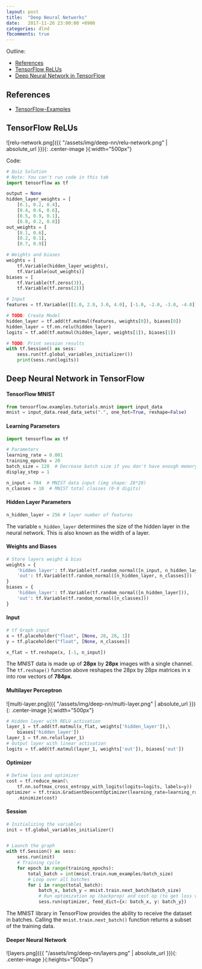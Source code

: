 ```yaml
---
layout: post
title:  "Deep Neural Networks"
date:   2017-11-26 23:00:00 +0900
categories: dlnd
fbcomments: true
---
```


Outline:

- [References](#references)
- [TensorFlow ReLUs](#tensorflow-relus)
- [Deep Neural Network in TensorFlow](#deep-neural-network-in-tensorflow)

## References

- [TensorFlow-Examples](https://github.com/aymericdamien/TensorFlow-Examples)

## TensorFlow ReLUs

![relu-network.png]({{ "/assets/img/deep-nn/relu-network.png" | absolute_url }}){: .center-image }{:width="500px"}


Code:
```python
# Quiz Solution
# Note: You can't run code in this tab
import tensorflow as tf

output = None
hidden_layer_weights = [
    [0.1, 0.2, 0.4],
    [0.4, 0.6, 0.6],
    [0.5, 0.9, 0.1],
    [0.8, 0.2, 0.8]]
out_weights = [
    [0.1, 0.6],
    [0.2, 0.1],
    [0.7, 0.9]]

# Weights and biases
weights = [
    tf.Variable(hidden_layer_weights),
    tf.Variable(out_weights)]
biases = [
    tf.Variable(tf.zeros(3)),
    tf.Variable(tf.zeros(2))]

# Input
features = tf.Variable([[1.0, 2.0, 3.0, 4.0], [-1.0, -2.0, -3.0, -4.0], [11.0, 12.0, 13.0, 14.0]])

# TODO: Create Model
hidden_layer = tf.add(tf.matmul(features, weights[0]), biases[0])
hidden_layer = tf.nn.relu(hidden_layer)
logits = tf.add(tf.matmul(hidden_layer, weights[1]), biases[1])

# TODO: Print session results
with tf.Session() as sess:
    sess.run(tf.global_variables_initializer())
    print(sess.run(logits))
```

## Deep Neural Network in TensorFlow


#### TensorFlow MNIST

```python
from tensorflow.examples.tutorials.mnist import input_data
mnist = input_data.read_data_sets(".", one_hot=True, reshape=False)
```

#### Learning Parameters

```python
import tensorflow as tf

# Parameters
learning_rate = 0.001
training_epochs = 20
batch_size = 128  # Decrease batch size if you don't have enough memory
display_step = 1

n_input = 784  # MNIST data input (img shape: 28*28)
n_classes = 10  # MNIST total classes (0-9 digits)
```

#### Hidden Layer Parameters

```python
n_hidden_layer = 256 # layer number of features
```

The variable `n_hidden_layer` determines the size of the hidden layer in the neural network. This is also known as the width of a layer.

#### Weights and Biases

```python
# Store layers weight & bias
weights = {
    'hidden_layer': tf.Variable(tf.random_normal([n_input, n_hidden_layer])),
    'out': tf.Variable(tf.random_normal([n_hidden_layer, n_classes]))
}
biases = {
    'hidden_layer': tf.Variable(tf.random_normal([n_hidden_layer])),
    'out': tf.Variable(tf.random_normal([n_classes]))
}
```

#### Input

```python
# tf Graph input
x = tf.placeholder("float", [None, 28, 28, 1])
y = tf.placeholder("float", [None, n_classes])

x_flat = tf.reshape(x, [-1, n_input])
```

The MNIST data is made up of **28px** by **28px** images with a single channel. The `tf.reshape()` function above reshapes the 28px by 28px matrices in x into row vectors of **784px**.

#### Multilayer Perceptron 

![multi-layer.png]({{ "/assets/img/deep-nn/multi-layer.png" | absolute_url }}){: .center-image }{:width="500px"}

```python
# Hidden layer with RELU activation
layer_1 = tf.add(tf.matmul(x_flat, weights['hidden_layer']),\
    biases['hidden_layer'])
layer_1 = tf.nn.relu(layer_1)
# Output layer with linear activation
logits = tf.add(tf.matmul(layer_1, weights['out']), biases['out'])
```

#### Optimizer

```python
# Define loss and optimizer
cost = tf.reduce_mean(\
    tf.nn.softmax_cross_entropy_with_logits(logits=logits, labels=y))
optimizer = tf.train.GradientDescentOptimizer(learning_rate=learning_rate)\
    .minimize(cost)
```

#### Session

```python
# Initializing the variables
init = tf.global_variables_initializer()


# Launch the graph
with tf.Session() as sess:
    sess.run(init)
    # Training cycle
    for epoch in range(training_epochs):
        total_batch = int(mnist.train.num_examples/batch_size)
        # Loop over all batches
        for i in range(total_batch):
            batch_x, batch_y = mnist.train.next_batch(batch_size)
            # Run optimization op (backprop) and cost op (to get loss value)
            sess.run(optimizer, feed_dict={x: batch_x, y: batch_y})
```

The MNIST library in TensorFlow provides the ability to receive the dataset in batches. Calling the `mnist.train.next_batch()` function returns a subset of the training data.


#### Deeper Neural Network

![layers.png]({{ "/assets/img/deep-nn/layers.png" | absolute_url }}){: .center-image }{:heights="500px"}
